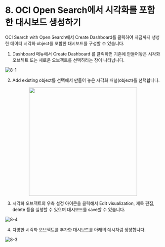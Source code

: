 # 8. OCI Open Search에서 시각화를 포함한 대시보드 생성하기

OCI Search with Open Search에서 Create Dashboard를 클릭하여 지금까지 생성한 데이터 시각화 object를 포함한 대시보드를 구성할 수 있습니다.  
  
1. Dashboard 메뉴에서 Create Dashboard 를 클릭하면 기존에 만들어놓은 시각화 오브젝트 또는 새로운 오브젝트를 선택하라는 창이 나타납니다.

![8-1](https://github.com/oraclekr-data-platform/ODWS-S04-ADB-Data-Visualization/assets/150219167/96709371-dfc9-4de2-b045-0c087ecabb85)

2.  Add existing object를 선택해서 만들어 놓은 시각화 패널(object)를 선택합니다.

 <p align="center"><img src="https://github.com/oraclekr-data-platform/ODWS-S04-ADB-Data-Visualization/assets/150219167/cd4f775b-f009-4112-9e8f-67d792dec83f" height="350"></p>

3. 시각화 오브젝트의 우측 설정 아이콘을 클릭해서 Edit visualization, 제목 편집, delete 등을 실행할 수 있으며 대시보드를 save할 수 있습니다.

![8-4](https://github.com/oraclekr-data-platform/ODWS-S04-ADB-Data-Visualization/assets/150219167/c9b3ba57-2aaf-4642-988f-da794aec3cee)

4. 다양한 시각화 오브젝트를 추가한 대시보드를 아래의 예시처럼 생성합니다.

![8-3](https://github.com/oraclekr-data-platform/ODWS-S04-ADB-Data-Visualization/assets/150219167/eaee5ecd-d782-44da-95bf-61dfe9afff72)
